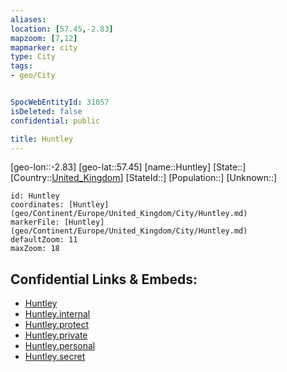 ```yaml
---
aliases: 
location: [57.45,-2.83]
mapzoom: [7,12] 
mapmarker: city 
type: City
tags:
- geo/City


SpocWebEntityId: 31057
isDeleted: false
confidential: public

title: Huntley
---
```

[geo-lon::-2.83]
[geo-lat::57.45]
[name::Huntley]
[State::]
[Country::[United_Kingdom](geo/Continent/Europe/United_Kingdom.md)]
[StateId::]
[Population::]
[Unknown::]


```leaflet
id: Huntley
coordinates: [Huntley](geo/Continent/Europe/United_Kingdom/City/Huntley.md)
markerFile: [Huntley](geo/Continent/Europe/United_Kingdom/City/Huntley.md)
defaultZoom: 11 
maxZoom: 18
```


## Confidential Links & Embeds: 
- [Huntley](../../../../../../_public/geo/Continent/Europe/United_Kingdom/City/Huntley.md) 
- [Huntley.internal](../../../../../../_internal/geo/Continent/Europe/United_Kingdom/City/Huntley.internal.md) 
- [Huntley.protect](../../../../../../_protect/geo/Continent/Europe/United_Kingdom/City/Huntley.protect.md) 
- [Huntley.private](../../../../../../_private/geo/Continent/Europe/United_Kingdom/City/Huntley.private.md) 
- [Huntley.personal](../../../../../../_personal/geo/Continent/Europe/United_Kingdom/City/Huntley.personal.md) 
- [Huntley.secret](../../../../../../_secret/geo/Continent/Europe/United_Kingdom/City/Huntley.secret.md) 
